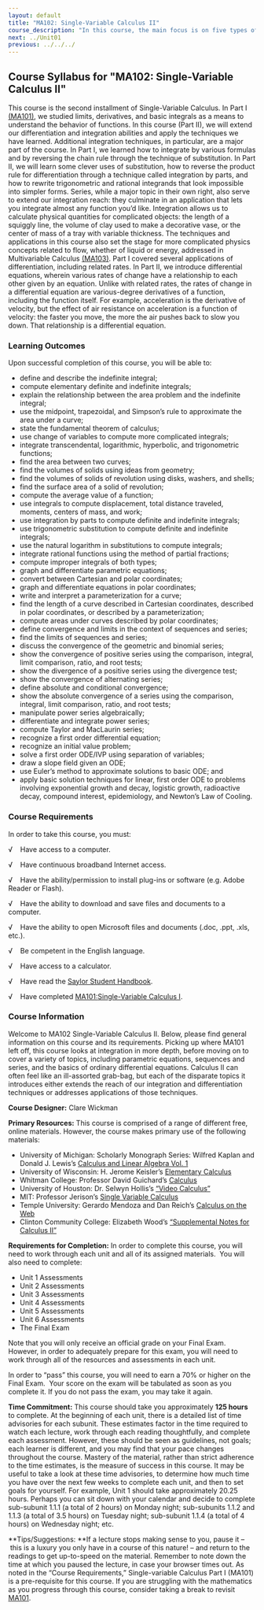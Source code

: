 ```yaml
---
layout: default
title: "MA102: Single-Variable Calculus II"
course_description: "In this course, the main focus is on five types of functions: linear, polynomial, rational, exponential, and logarithmic. In accompaniment with these functions, you will learn how to solve equations and inequalities, graph, find domains and ranges, combine functions, and solve a multitude of real-world applications."
next: ../Unit01
previous: ../../../
---
```

Course Syllabus for "MA102: Single-Variable Calculus II"
--------------------------------------------------------

This course is the second installment of Single-Variable Calculus. In
Part I [(MA101)](http://www.saylor.org/courses/ma101/), we studied
limits, derivatives, and basic integrals as a means to understand the
behavior of functions. In this course (Part II), we will extend our
differentiation and integration abilities and apply the techniques we
have learned. Additional integration techniques, in particular, are a
major part of the course. In Part I, we learned how to integrate by
various formulas and by reversing the chain rule through the technique
of substitution. In Part II, we will learn some clever uses of
substitution, how to reverse the product rule for differentiation
through a technique called integration by parts, and how to rewrite
trigonometric and rational integrands that look impossible into simpler
forms. Series, while a major topic in their own right, also serve to
extend our integration reach: they culminate in an application that lets
you integrate almost any function you’d like. Integration allows us to
calculate physical quantities for complicated objects: the length of a
squiggly line, the volume of clay used to make a decorative vase, or the
center of mass of a tray with variable thickness. The techniques and
applications in this course also set the stage for more complicated
physics concepts related to flow, whether of liquid or energy, addressed
in Multivariable Calculus
[(MA103)](http://www.saylor.org/courses/ma103/). Part I covered several
applications of differentiation, including related rates. In Part II, we
introduce differential equations, wherein various rates of change have a
relationship to each other given by an equation. Unlike with related
rates, the rates of change in a differential equation are various-degree
derivatives of a function, including the function itself. For example,
acceleration is the derivative of velocity, but the effect of air
resistance on acceleration is a function of velocity: the faster you
move, the more the air pushes back to slow you down. That relationship
is a differential equation.

### Learning Outcomes

Upon successful completion of this course, you will be able to:  

-   define and describe the indefinite integral;
-   compute elementary definite and indefinite integrals;
-   explain the relationship between the area problem and the indefinite
    integral;
-   use the midpoint, trapezoidal, and Simpson’s rule to approximate the
    area under a curve;
-   state the fundamental theorem of calculus;
-   use change of variables to compute more complicated integrals;
-   integrate transcendental, logarithmic, hyperbolic, and trigonometric
    functions;
-   find the area between two curves;
-   find the volumes of solids using ideas from geometry;
-   find the volumes of solids of revolution using disks, washers, and
    shells;
-   find the surface area of a solid of revolution;
-   compute the average value of a function;
-   use integrals to compute displacement, total distance traveled,
    moments, centers of mass, and work;
-   use integration by parts to compute definite and
    indefinite integrals;
-   use trigonometric substitution to compute definite and indefinite
    integrals;
-   use the natural logarithm in substitutions to compute integrals;
-   integrate rational functions using the method of partial fractions;
-   compute improper integrals of both types;
-   graph and differentiate parametric equations;
-   convert between Cartesian and polar coordinates;
-   graph and differentiate equations in polar coordinates;
-   write and interpret a parameterization for a curve;
-   find the length of a curve described in Cartesian coordinates,
    described in polar coordinates, or described by a parameterization;
-   compute areas under curves described by polar coordinates;
-   define convergence and limits in the context of sequences and
    series;
-   find the limits of sequences and series;
-   discuss the convergence of the geometric and binomial series;
-   show the convergence of positive series using the comparison,
    integral, limit comparison, ratio, and root tests;
-   show the divergence of a positive series using the divergence test;
-   show the convergence of alternating series;
-   define absolute and conditional convergence;
-   show the absolute convergence of a series using the comparison,
    integral, limit comparison, ratio, and root tests;
-   manipulate power series algebraically;
-   differentiate and integrate power series;
-   compute Taylor and MacLaurin series;
-   recognize a first order differential equation;
-   recognize an initial value problem;
-   solve a first order ODE/IVP using separation of variables;
-   draw a slope field given an ODE;
-   use Euler’s method to approximate solutions to basic ODE; and
-   apply basic solution techniques for linear, first order ODE to
    problems involving exponential growth and decay, logistic growth,
    radioactive decay, compound interest, epidemiology, and Newton’s Law
    of Cooling.

### Course Requirements

In order to take this course, you must:  
  
 √    Have access to a computer.  
  
 √    Have continuous broadband Internet access.  
  
 √    Have the ability/permission to install plug-ins or software (e.g.
Adobe Reader or Flash).  
  
 √    Have the ability to download and save files and documents to a
computer.  
  
 √    Have the ability to open Microsoft files and documents (.doc,
.ppt, .xls, etc.).  
  
 √    Be competent in the English language.  
  
 √    Have access to a calculator.  
  
 √    Have read the [Saylor Student
Handbook](http://www.saylor.org/site/wp-content/uploads/2012/05/Saylor-StudentHandbook.pdf).  
  
 √    Have completed
[MA101:](http://www.saylor.org/courses/ma101/)[Single-Variable Calculus
I](http://www.saylor.org/courses/ma101/).

### Course Information

Welcome to MA102 Single-Variable Calculus II. Below, please find general
information on this course and its requirements. Picking up where MA101
left off, this course looks at integration in more depth, before moving
on to cover a variety of topics, including parametric equations,
sequences and series, and the basics of ordinary differential equations.
Calculus II can often feel like an ill-assorted grab-bag, but each of
the disparate topics it introduces either extends the reach of our
integration and differentiation techniques or addresses applications of
those techniques.  
  
 **Course Designer:** Clare Wickman  
  
 **Primary Resources:** This course is comprised of a range of different
free, online materials. However, the course makes primary use of the
following materials:  

-   University of Michigan: Scholarly Monograph Series: Wilfred Kaplan
    and Donald J. Lewis’s [Calculus and Linear Algebra Vol.
    1](http://quod.lib.umich.edu/s/spobooks/5597602.0001.001/1:2.10?view=toc)
-   University of Wisconsin: H. Jerome Keisler’s [Elementary
    Calculus](http://www.math.wisc.edu/~keisler/calc.html)
-   Whitman College: Professor David Guichard’s
    [Calculus](http://www.whitman.edu/mathematics/calculus/)
-   University of Houston: Dr. Selwyn Hollis’s [“Video
    Calculus”](http://online.math.uh.edu/HoustonACT/videocalculus/index.html)
-   MIT: Professor Jerison’s [Single Variable
    Calculus](http://ocw.mit.edu/courses/mathematics/18-01-single-variable-calculus-fall-2006/)
-   Temple University: Gerardo Mendoza and Dan Reich’s [Calculus on the
    Web](http://www.math.temple.edu/~cow/)
-   Clinton Community College: Elizabeth Wood’s [“Supplemental Notes for
    Calculus
    II”](http://faculty.eicc.edu/bwood/ma155supplemental/supplementalma155.html)

**Requirements for Completion:** In order to complete this course, you
will need to work through each unit and all of its assigned materials. 
You will also need to complete:  

-   Unit 1 Assessments
-   Unit 2 Assessments
-   Unit 3 Assessments
-   Unit 4 Assessments
-   Unit 5 Assessments
-   Unit 6 Assessments
-   The Final Exam

Note that you will only receive an official grade on your Final Exam.
However, in order to adequately prepare for this exam, you will need to
work through all of the resources and assessments in each unit.  
  
 In order to “pass” this course, you will need to earn a 70% or higher
on the Final Exam.  Your score on the exam will be tabulated as soon as
you complete it. If you do not pass the exam, you may take it again.  
  
 **Time Commitment:** This course should take you approximately **125
hours** to complete. At the beginning of each unit, there is a detailed
list of time advisories for each subunit. These estimates factor in the
time required to watch each lecture, work through each reading
thoughtfully, and complete each assessment. However, these should be
seen as guidelines, not goals; each learner is different, and you may
find that your pace changes throughout the course. Mastery of the
material, rather than strict adherence to the time estimates, is the
measure of success in this course. It may be useful to take a look at
these time advisories, to determine how much time you have over the next
few weeks to complete each unit, and then to set goals for yourself. For
example, Unit 1 should take approximately 20.25 hours. Perhaps you can
sit down with your calendar and decide to complete sub-subunit 1.1.1 (a
total of 2 hours) on Monday night; sub-subunits 1.1.2 and 1.1.3 (a total
of 3.5 hours) on Tuesday night; sub-subunit 1.1.4 (a total of 4 hours)
on Wednesday night; etc.  
  
 **Tips/Suggestions: **If a lecture stops making sense to you, pause
it – this is a luxury you only have in a course of this nature! – and
return to the readings to get up-to-speed on the material. Remember to
note down the time at which you paused the lecture, in case your browser
times out. As noted in the “Course Requirements,” Single-variable
Calculus Part I (MA101) is a pre-requisite for this course. If you are
struggling with the mathematics as you progress through this course,
consider taking a break to revisit
[MA101](http://www.saylor.org/courses/ma101/).  
  

